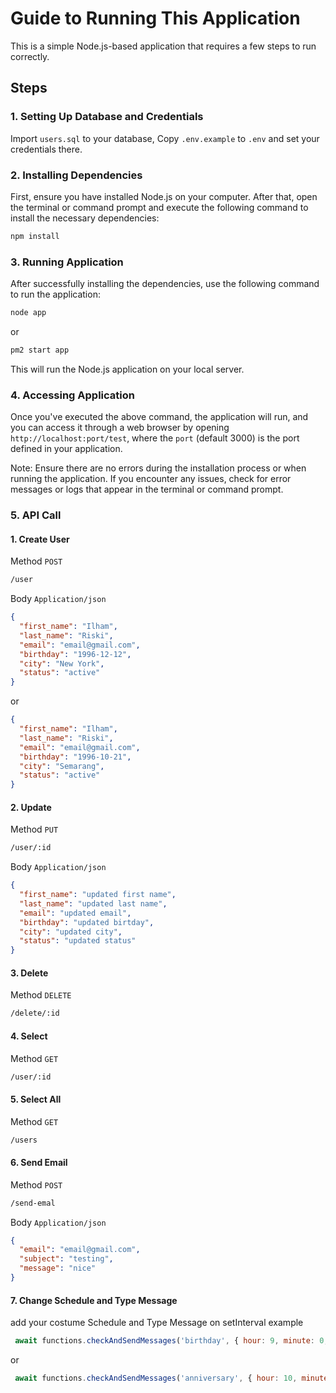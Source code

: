 # Guide to Running This Application

This is a simple Node.js-based application that requires a few steps to run correctly.

## Steps

### 1. Setting Up Database and Credentials

Import `users.sql` to your database,
Copy ```.env.example``` to ```.env``` and set your credentials there.

### 2. Installing Dependencies

First, ensure you have installed Node.js on your computer. After that, open the terminal or command prompt and execute the following command to install the necessary dependencies:
   ```bash
   npm install
   ```

### 3. Running Application

After successfully installing the dependencies, use the following command to run the application:
   ```bash
   node app
   ```
   or
   ```bash
   pm2 start app
   ```
This will run the Node.js application on your local server.

### 4. Accessing Application

Once you've executed the above command, the application will run, and you can access it through a web browser by opening `http://localhost:port/test`, where the `port` (default 3000) is the port defined in your application.

Note: Ensure there are no errors during the installation process or when running the application. If you encounter any issues, check for error messages or logs that appear in the terminal or command prompt.

### 5. API Call

#### 1. Create User
Method `POST` 
```bash
/user
```

Body 
`
Application/json
`
```json
{
  "first_name": "Ilham",
  "last_name": "Riski",
  "email": "email@gmail.com",
  "birthday": "1996-12-12",
  "city": "New York",
  "status": "active"
}
```
or
```json
{
  "first_name": "Ilham",
  "last_name": "Riski",
  "email": "email@gmail.com",
  "birthday": "1996-10-21",
  "city": "Semarang",
  "status": "active"
}
```
#### 2. Update
Method `PUT`
```bash
/user/:id
```

Body 
`
Application/json
`
```json
{
  "first_name": "updated first name",
  "last_name": "updated last name",
  "email": "updated email",
  "birthday": "updated birtday",
  "city": "updated city",
  "status": "updated status"
}
```
#### 3. Delete
Method `DELETE`
```bash
/delete/:id
```
#### 4. Select
Method `GET`
```bash
/user/:id
```
#### 5. Select All
Method `GET`
```bash
/users
```
#### 6. Send Email
Method `POST`
```bash
/send-emal
```

Body 
`
Application/json
`
```json
{
  "email": "email@gmail.com",
  "subject": "testing",
  "message": "nice"
}
```
#### 7. Change Schedule and Type Message
add your costume Schedule and Type Message on setInterval
example
```javascript
 await functions.checkAndSendMessages('birthday', { hour: 9, minute: 0, second: 0 });
```
or
```javascript
 await functions.checkAndSendMessages('anniversary', { hour: 10, minute: 0, second: 0 });
```
